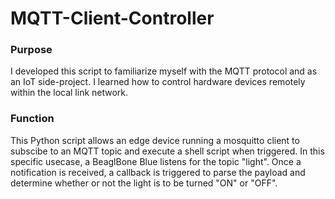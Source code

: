 # MQTT-Client-Controller

### Purpose
I developed this script to familiarize myself with the MQTT protocol and as an IoT side-project. I learned how to control hardware devices remotely within the local link network.

### Function
This Python script allows an edge device running a mosquitto client to subscibe to an MQTT topic and execute a shell script when triggered. In this specific usecase, a BeaglBone Blue listens for the topic "light". Once a notification is received, a callback is triggered to parse the payload and determine whether or not the light is to be turned "ON" or "OFF". 

